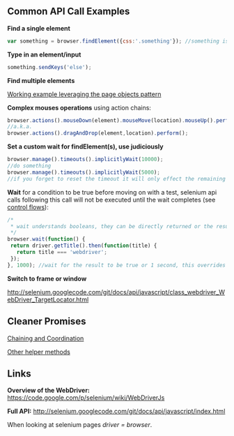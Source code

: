 Common API Call Examples
---------

**Find a single element**
```javascript
var something = browser.findElement({css:'.something'}); //something is a promise
```

**Type in an element/input**
```javascript
something.sendKeys('else');
```

**Find multiple elements**

[Working example leveraging the page objects pattern](https://github.com/dowjones/slush-fiveby/blob/master/tests/bootstrap.js)

**Complex mouses operations** using action chains:

```javascript
browser.actions().mouseDown(element).mouseMove(location).mouseUp().perform();
//a.k.a.
browser.actions().dragAndDrop(element,location).perform();
```

**Set a custom wait for findElement(s), use judiciously**
```javascript
browser.manage().timeouts().implicitlyWait(10000);
//do something
browser.manage().timeouts().implicitlyWait(5000);
//if you forget to reset the timeout it will only effect the remaining tests in same file
```

**Wait** for a condition to be true before moving on with a test, selenium api calls following this call will not be executed until the wait completes (see [control flows](https://code.google.com/p/selenium/wiki/WebDriverJs#Control_Flows)):

```javascript
/*
 * wait understands booleans, they can be directly returned or the result of a promise
 */
browser.wait(function() {
 return driver.getTitle().then(function(title) {
   return title === 'webdriver';
 });
}, 1000); //wait for the result to be true or 1 second, this overrides implcit wait
```

**Switch to frame or window**

http://selenium.googlecode.com/git/docs/api/javascript/class_webdriver_WebDriver_TargetLocator.html

Cleaner Promises
-------
[Chaining and Coordination](/docs/clean-promises.md)

[Other helper methods](http://selenium.googlecode.com/git/docs/api/javascript/namespace_webdriver_promise.html)


Links
------

**Overview of the WebDriver:** https://code.google.com/p/selenium/wiki/WebDriverJs

**Full API:** http://selenium.googlecode.com/git/docs/api/javascript/index.html

When looking at selenium pages *driver = browser*.
